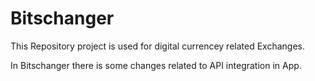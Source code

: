 # Bitschanger
This  Repository project is used for digital currencey related Exchanges.

In Bitschanger there is some changes related to API integration in App.
